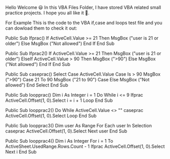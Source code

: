 Hello Welcome 😃
In this VBA Files Folder, I have stored VBA related small practice projects.
I hope you all like it 🙌.

For Example This is the code to the VBA if,case and loops test file and you can dowload them to check it out:

Public Sub Ifprac()
If ActiveCell.Value >= 21 Then
MsgBox ("user is 21 or older")
Else
MsgBox ("Not allowed")
End If
End Sub

Public Sub Ifprac2()
If ActiveCell.Value >= 21 Then
MsgBox ("user is 21 or older")
ElseIf ActiveCell.Value > 90 Then
MsgBox (">90")
Else
MsgBox ("Not allowed")
End If
End Sub

Public Sub caseprac()
Select Case ActiveCell.Value
Case Is > 90
MsgBox (">90")
Case 21 To 90
MsgBox ("21 to 90")
Case Else
MsgBox ("Not allowed")
End Select
End Sub

Public Sub loopprac()
Dim i As Integer
i = 1
Do While i <= 9
Ifprac
ActiveCell.Offset(1, 0).Select
i = i + 1
Loop
End Sub

Public Sub loopprac2()
Do While ActiveCell.Value <> ""
caseprac
ActiveCell.Offset(1, 0).Select
Loop
End Sub

Public Sub loopprac3()
Dim user As Range
For Each user In Selection
caseprac
ActiveCell.Offset(1, 0).Select
Next user
End Sub

Public Sub loopprac4()
Dim i As Integer
For i = 1 To ActiveSheet.UsedRange.Rows.Count - 1
Ifprac
ActiveCell.Offset(1, 0).Select
Next i
End Sub
